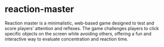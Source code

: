 # reaction-master
Reaction master is a minimalistic, web-based game designed to test and score players' attention and reflexes. The game challenges players to click specific objects on the screen while avoiding others, offering a fun and interactive way to evaluate concentration and reaction time.
